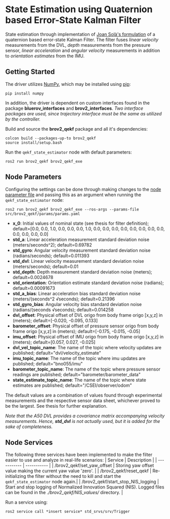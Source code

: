 # State Estimation using Quaternion based Error-State Kalman Filter
State estimation through implementation of [Joan Solà's formulation](https://arxiv.org/abs/1711.02508) of a quaternion based error-state Kalman Filter. The filter fuses *linear velocity* measurements from the DVL, *depth* measurements from the pressure sensor, *linear acceleration* and *angular velocity* measurements in addition to *orientation estimates* from the IMU.

## Getting Started
The driver utilizes [NumPy](https://numpy.org/), which may be installed using [pip](https://pypi.org/project/pip/):
```
pip install numpy
```
In addition, the driver is dependent on custom interfaces found in the package **bluerov_interfaces** and **brov2_interfaces**. *Two interface packages are used, since trajectory interface must be the same as utilized by the controller.*

Build and source the **brov2_qekf** package and all it's dependencies:
```
colcon build --packages-up-to brov2_qekf
source install/setup.bash
```
Run the `qekf_state_estimator` node with default parameters:
```
ros2 run brov2_qekf brov2_qekf_exe
```

## Node Parameters
Configuring the settings can be done through making changes to the [node parameter file](params/params.yaml) and passing this as an argument when running the `qekf_state_estimator` node:
```
ros2 run brov2_qekf brov2_qekf_exe --ros-args --params-file src/brov2_qekf/params/params.yaml
```
* **x_0**: Initial values of nominal state (see thesis for filter definition); default=[0.0, 0.0, 1.0, 0.0, 0.0, 0.0, 1.0, 0.0, 0.0, 0.0, 0.0, 0.0, 0.0, 0.0, 0.0, 0.0, 0.0, 0.0, 0.0]
* **std_a**: Linear acceleration measurement standard deviation noise (meters/seconds^2); default=0.69782
* **std_gyro**: Angular velocity measurement standard deviation noise (radians/seconds); default=0.011393
* **std_dvl**: Linear velocity measurement standard deviation noise (meters/seconds); default=0.01
* **std_depth**: Depth measurement standard deviation noise (meters); default=0.0024678
* **std_orientation**: Orientation estimate standard deviation noise (radians); default=0.00091673
* **std_a_bias**: Linear acceleration bias standard deviation noise (meters/(seconds^2 √seconds); default=0.21396
* **std_gyro_bias**: Angular velocity bias standard deviation noise (radians/(seconds √seconds); default=0.014258
* **dvl_offset**: Physical offset of DVL origo from body frame origo [x,y,z] in (meters); default=[-0.020, -0.095, 0.133]
* **barometer_offset**: Physical offset of pressure sensor origo from body frame origo [x,y,z] in (meters); default=[-0.175, -0.015, -0.05]
* **imu_offset**: Physical offset of IMU origo from body frame origo [x,y,z] in (meters); default=[0.057, 0.027, -0.025]
* **dvl_vel_topic_name**: The name of the topic where velocity updates are published; default="dvl/velocity_estimate"
* **imu_topic_name**: The name of the topic where imu updates are published; default="bno055/imu"
* **barometer_topic_name**: The name of the topic where pressure sensor readings are published; default="barometer/barometer_data"
* **state_estimate_topic_name**: The name of the topic where state estimates are published; default="/CSEI/observer/odom"

The default values are a combination of values found through experimental measurements and the respective sensor data sheet, whichever proved to be the largest. See thesis for further explanation.

*Note that the A50 DVL provides a covariance matrix accompanying velocity measurements. Hence, **std_dvl** is not actually used, but it is added for the sake of completeness.*

## Node Services
The following three services have been implemented to make the filter easier to use and analyze in real-life scenarios:
| Service      | Description |
| ----------- | ----------- |
| /brov2_qekf/set_yaw_offset            | Storing yaw offset value making the current yaw value 'zero'.     |
| /brov2_qekf/reset_qekf                | Re-initializing the filter without the need to kill and start the `qekf_state_estimator` node again.|
| /brov2_qekf/start_stop_NIS_logging    | Start and stop logging of Normalized Innovation Squared (NIS). Logged files can be found in the *./brov2_qekf/NIS_values/* directory.  |

Run a service using:
```
ros2 service call *insert service* std_srvs/srv/Trigger
``` 